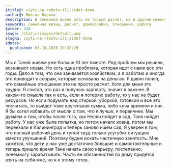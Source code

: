```yaml
---
$title@: viyti-na-rabotu-ili-sidet-doma
author@: Виктор Жарина
description: В семейной жизни есть не только расчет, но и другие моменты, которые следует учитывать. Моя жена не работает, а занимается хозяйством, но, кажется, мы готовы это изменить.
keywords: семейная жизнь, расчет, домохозяйка, отношения, работа
$order: 328
image: /static/images/default.png
slugRu: viyti-na-rabotu-ili-sidet-doma
$dates:
  published: 03.10.2020 19:32:29
---
```



Мы с Таней живем уже больше 10 лет вместе. Ряд проблем мы решили, возникают новые. Но есть одна проблема, которая идет с нами все эти годы. Дело в том, что она занимается хозяйством, а я работаю и иногда это приводит к ссорам, которые основаны на деньгах. Я давно понял, что семейные отношения это не просто расчет. Хотя для меня это трудно. Я считал, что раз я получаю зарплату, значит я важнее. В каком-то смысле так и есть, если я потеряю работу, то у нас не будет ресурсов. Но если подумать над стиркой, уборкой, готовкой и все это посчитать, то выйдет тоже кругенькая сумма, либо куча времени и сил. Я бы хотел избавить от мысли о том, что я лучше, я первичнее. Мы думаем о том, чтобы после того, как Нелли пойдет в сад, Таня найдет работу. У нас уже была попытка, но потом началс ковид, потом мы переехали в Калининград и теперь заново ищем сад.
Я уверен в том, что полный рабочий день и тупой труд только усугубит ситуацию вместо улучшений. Поэтому будем искать частичную занятость. Мне кажется, что дети у нас уже достаточно большие и самостоятельные и теперь пришло время Тане начать свою карьеру, постепенно, понемногу зарабатывать. Часть ее обязанностей по дому придется взять на себя мне, но я к этому готов.
